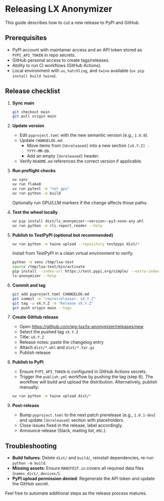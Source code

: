 # Releasing LX Anonymizer

This guide describes how to cut a new release to PyPI and GitHub.

## Prerequisites
- PyPI account with maintainer access and an API token stored as `PYPI_API_TOKEN` in repo secrets.
- GitHub personal access to create tags/releases.
- Ability to run CI workflows (GitHub Actions).
- Local environment with `uv`, `hatchling`, and `twine` available (`uv pip install build twine`).

## Release checklist

1. **Sync main**
   ```bash
   git checkout main
   git pull origin main
   ```

2. **Update version**
   - Edit `pyproject.toml` with the new semantic version (e.g., `1.0.0`).
   - Update `CHANGELOG.md`:
     - Move items from `[Unreleased]` into a new section `[vX.Y.Z] - YYYY-MM-DD`.
     - Add an empty `[Unreleased]` header.
   - Verify `README.md` references the correct version if applicable.

3. **Run preflight checks**
   ```bash
   uv sync
   uv run flake8
   uv run pytest -m "not gpu"
   uv run python -m build
   ```
   Optionally run GPU/LLM markers if the change affects those paths.

4. **Test the wheel locally**
   ```bash
   uv pip install dist/lx_anonymizer-<version>-py3-none-any.whl
   uv run python -m cli.report_reader --help
   ```

5. **Publish to TestPyPI (optional but recommended)**
   ```bash
   uv run python -m twine upload --repository testpypi dist/*
   ```
   Install from TestPyPI in a clean virtual environment to verify:
   ```bash
   python -m venv /tmp/lxa-test
   source /tmp/lxa-test/bin/activate
   pip install --index-url https://test.pypi.org/simple/ --extra-index-url https://pypi.org/simple lx-anonymizer
   lx-anonymizer --help
   ```

6. **Commit and tag**
   ```bash
   git add pyproject.toml CHANGELOG.md
   git commit -m "chore(release): vX.Y.Z"
   git tag -a vX.Y.Z -m "Release vX.Y.Z"
   git push origin main --tags
   ```

7. **Create GitHub release**
   - Open https://github.com/wg-lux/lx-anonymizer/releases/new
   - Select the pushed tag `vX.Y.Z`
   - Title: `vX.Y.Z`
   - Release notes: paste the changelog entry
   - Attach `dist/*.whl` and `dist/*.tar.gz`
   - Publish release

8. **Publish to PyPI**
   - Ensure `PYPI_API_TOKEN` is configured in GitHub Actions secrets.
   - Trigger the `publish.yml` workflow by pushing the tag (step 6). The workflow will build and upload the distribution. Alternatively, publish manually:
   ```bash
   uv run python -m twine upload dist/*
   ```

9. **Post-release**
   - Bump `pyproject.toml` to the next patch prerelease (e.g., `1.0.1-dev`) and update `[Unreleased]` section with placeholders.
   - Close issues fixed in the release, label accordingly.
   - Announce release (Slack, mailing list, etc.).

## Troubleshooting
- **Build failures**: Delete `dist/` and `build/`, reinstall dependencies, re-run `python -m build`.
- **Missing assets**: Ensure `MANIFEST.in` covers all required data files (`names_dict/`, `devices/`).
- **PyPI upload permission denied**: Regenerate the API token and update the GitHub secret.

Feel free to automate additional steps as the release process matures.
